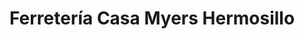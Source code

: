 ---
title: "Ferretería Casa Myers Hermosillo"
url: /hermosillo/ferreteria-casa-myers-hermosillo/
shop: Eisenwaren
---